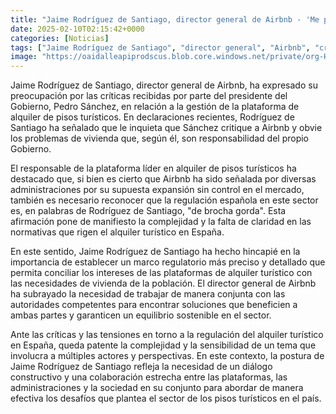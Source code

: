 ```yaml
---
title: "Jaime Rodríguez de Santiago, director general de Airbnb - 'Me preocupa que Sánchez nos critique y obvie los problemas de la vivienda que son su responsabilidad'"
date: 2025-02-10T02:15:42+0000
categories: [Noticias]
tags: ["Jaime Rodríguez de Santiago", "director general", "Airbnb", "críticas", "alquiler turístico", "regulación", "plataforma líder", "marco regulatorio", "vivienda."]
image: "https://oaidalleapiprodscus.blob.core.windows.net/private/org-HKmKxpuNw3Y88lm4EBrIPq0n/user-ZwiCXOggLL8ZNNKE2g7rXFmV/img-kPHQ3jrNv7CEv6J7nbm7Vz3U.png?st=2025-02-10T01%3A15%3A42Z&se=2025-02-10T03%3A15%3A42Z&sp=r&sv=2024-08-04&sr=b&rscd=inline&rsct=image/png&skoid=d505667d-d6c1-4a0a-bac7-5c84a87759f8&sktid=a48cca56-e6da-484e-a814-9c849652bcb3&skt=2025-02-09T12%3A07%3A29Z&ske=2025-02-10T12%3A07%3A29Z&sks=b&skv=2024-08-04&sig=03uLRzn/7EMPAzXyt8X4rzwLrpjjD3iQxUJZ60j9CxI%3D"
---
```


Jaime Rodríguez de Santiago, director general de Airbnb, ha expresado su preocupación por las críticas recibidas por parte del presidente del Gobierno, Pedro Sánchez, en relación a la gestión de la plataforma de alquiler de pisos turísticos. En declaraciones recientes, Rodríguez de Santiago ha señalado que le inquieta que Sánchez critique a Airbnb y obvie los problemas de vivienda que, según él, son responsabilidad del propio Gobierno.

El responsable de la plataforma líder en alquiler de pisos turísticos ha destacado que, si bien es cierto que Airbnb ha sido señalada por diversas administraciones por su supuesta expansión sin control en el mercado, también es necesario reconocer que la regulación española en este sector es, en palabras de Rodríguez de Santiago, "de brocha gorda". Esta afirmación pone de manifiesto la complejidad y la falta de claridad en las normativas que rigen el alquiler turístico en España.

En este sentido, Jaime Rodríguez de Santiago ha hecho hincapié en la importancia de establecer un marco regulatorio más preciso y detallado que permita conciliar los intereses de las plataformas de alquiler turístico con las necesidades de vivienda de la población. El director general de Airbnb ha subrayado la necesidad de trabajar de manera conjunta con las autoridades competentes para encontrar soluciones que beneficien a ambas partes y garanticen un equilibrio sostenible en el sector.

Ante las críticas y las tensiones en torno a la regulación del alquiler turístico en España, queda patente la complejidad y la sensibilidad de un tema que involucra a múltiples actores y perspectivas. En este contexto, la postura de Jaime Rodríguez de Santiago refleja la necesidad de un diálogo constructivo y una colaboración estrecha entre las plataformas, las administraciones y la sociedad en su conjunto para abordar de manera efectiva los desafíos que plantea el sector de los pisos turísticos en el país.
    